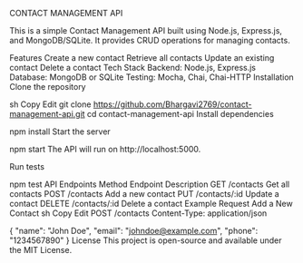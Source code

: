 
CONTACT MANAGEMENT API

This is a simple Contact Management API built using Node.js, Express.js, and MongoDB/SQLite. It provides CRUD operations for managing contacts.

Features
Create a new contact
Retrieve all contacts
Update an existing contact
Delete a contact
Tech Stack
Backend: Node.js, Express.js
Database: MongoDB or SQLite
Testing: Mocha, Chai, Chai-HTTP
Installation
Clone the repository

sh
Copy
Edit
git clone https://github.com/Bhargavi2769/contact-management-api.git
cd contact-management-api
Install dependencies


npm install
Start the server

npm start
The API will run on http://localhost:5000.

Run tests


npm test
API Endpoints
Method	Endpoint	Description
GET	/contacts	Get all contacts
POST	/contacts	Add a new contact
PUT	/contacts/:id	Update a contact
DELETE	/contacts/:id	Delete a contact
Example Request
Add a New Contact
sh
Copy
Edit
POST /contacts
Content-Type: application/json

{
  "name": "John Doe",
  "email": "johndoe@example.com",
  "phone": "1234567890"
}
License
This project is open-source and available under the MIT License.
